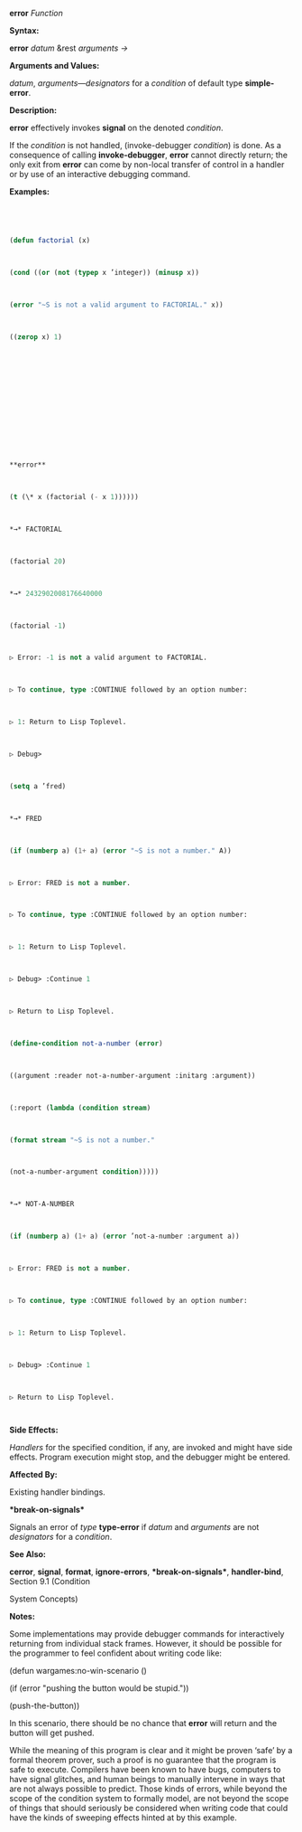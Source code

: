 **error** *Function* 



**Syntax:** 



**error** *datum* &rest *arguments →* 



**Arguments and Values:** 



*datum*, *arguments*—*designators* for a *condition* of default type **simple-error**. 



**Description:** 



**error** effectively invokes **signal** on the denoted *condition*. 



If the *condition* is not handled, (invoke-debugger *condition*) is done. As a consequence of calling **invoke-debugger**, **error** cannot directly return; the only exit from **error** can come by non-local transfer of control in a handler or by use of an interactive debugging command. 



**Examples:**
```lisp
 



(defun factorial (x) 



(cond ((or (not (typep x ’integer)) (minusp x)) 



(error "~S is not a valid argument to FACTORIAL." x)) 



((zerop x) 1) 







 



 



**error** 



(t (\* x (factorial (- x 1)))))) 



*→* FACTORIAL 



(factorial 20) 



*→* 2432902008176640000 



(factorial -1) 



▷ Error: -1 is not a valid argument to FACTORIAL. 



▷ To continue, type :CONTINUE followed by an option number: 



▷ 1: Return to Lisp Toplevel. 



▷ Debug> 



(setq a ’fred) 



*→* FRED 



(if (numberp a) (1+ a) (error "~S is not a number." A)) 



▷ Error: FRED is not a number. 



▷ To continue, type :CONTINUE followed by an option number: 



▷ 1: Return to Lisp Toplevel. 



▷ Debug> :Continue 1 



▷ Return to Lisp Toplevel. 



(define-condition not-a-number (error) 



((argument :reader not-a-number-argument :initarg :argument)) 



(:report (lambda (condition stream) 



(format stream "~S is not a number." 



(not-a-number-argument condition))))) 



*→* NOT-A-NUMBER 



(if (numberp a) (1+ a) (error ’not-a-number :argument a)) 



▷ Error: FRED is not a number. 



▷ To continue, type :CONTINUE followed by an option number: 



▷ 1: Return to Lisp Toplevel. 



▷ Debug> :Continue 1 



▷ Return to Lisp Toplevel. 




```
**Side Effects:** 



*Handlers* for the specified condition, if any, are invoked and might have side effects. Program execution might stop, and the debugger might be entered. 



**Affected By:** 



Existing handler bindings. 



**\*break-on-signals\*** 



Signals an error of *type* **type-error** if *datum* and *arguments* are not *designators* for a *condition*. 



**See Also:** 



**cerror**, **signal**, **format**, **ignore-errors**, **\*break-on-signals\***, **handler-bind**, Section 9.1 (Condition 



 



 



System Concepts) 



**Notes:** 



Some implementations may provide debugger commands for interactively returning from individual stack frames. However, it should be possible for the programmer to feel confident about writing code like: 



(defun wargames:no-win-scenario () 



(if (error "pushing the button would be stupid.")) 



(push-the-button)) 



In this scenario, there should be no chance that **error** will return and the button will get pushed. 



While the meaning of this program is clear and it might be proven ‘safe’ by a formal theorem prover, such a proof is no guarantee that the program is safe to execute. Compilers have been known to have bugs, computers to have signal glitches, and human beings to manually intervene in ways that are not always possible to predict. Those kinds of errors, while beyond the scope of the condition system to formally model, are not beyond the scope of things that should seriously be considered when writing code that could have the kinds of sweeping effects hinted at by this example. 



